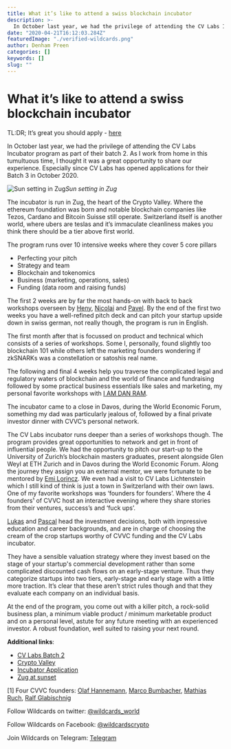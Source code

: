 ```yaml
---
title: What it’s like to attend a swiss blockchain incubator
description: >-
  In October last year, we had the privilege of attending the CV Labs Incubator program as part of their batch 2
date: "2020-04-21T16:12:03.284Z"
featuredImage: "./verified-wildcards.png"
author: Denham Preen
categories: []
keywords: []
slug: ""
---
```


# What it’s like to attend a swiss blockchain incubator

TL:DR; It’s great you should apply - [here](https://www.f6s.com/cvincubation/about)

In October last year, we had the privilege of attending the CV Labs Incubator program as part of their batch 2. As I work from home in this tumultuous time, I thought it was a great opportunity to share our experience. Especially since CV Labs has opened applications for their Batch 3 in October 2020.

![Sun setting in Zug](https://cdn-images-1.medium.com/max/2000/1*fPVMI3wC8GEDyTbb1lYC0g.png)_Sun setting in Zug_

The incubator is run in Zug, the heart of the Crypto Valley. Where the ethereum foundation was born and notable blockchain companies like Tezos, Cardano and Bitcoin Suisse still operate. Switzerland itself is another world, where ubers are teslas and it’s immaculate cleanliness makes you think there should be a tier above first world.

The program runs over 10 intensive weeks where they cover 5 core pillars

- Perfecting your pitch
- Strategy and team
- Blockchain and tokenomics
- Business (marketing, operations, sales)
- Funding (data room and raising funds)

The first 2 weeks are by far the most hands-on with back to back workshops overseen by [Heny](https://www.linkedin.com/in/henar-acebes/), [Nicolai](https://www.linkedin.com/in/nicolai-reinbold-30aa1995/) and [Pavel](https://www.linkedin.com/in/pavel-jakovlev-mba/). By the end of the first two weeks you have a well-refined pitch deck and can pitch your startup upside down in swiss german, not really though, the program is run in English.

The first month after that is focussed on product and technical which consists of a series of workshops. Some I, personally, found slightly too blockchain 101 while others left the marketing founders wondering if zkSNARKs was a constellation or satoshis real name.

The following and final 4 weeks help you traverse the complicated legal and regulatory waters of blockchain and the world of finance and fundraising followed by some practical business essentials like sales and marketing, my personal favorite workshops with [I AM DAN RAM](https://www.linkedin.com/in/iamdanram/).

The incubator came to a close in Davos, during the World Economic Forum, something my dad was particularly jealous of, followed by a final private investor dinner with CVVC’s personal network.

The CV Labs incubator runs deeper than a series of workshops though. The program provides great opportunities to network and get in front of influential people. We had the opportunity to pitch our start-up to the University of Zurich’s blockchain masters graduates, present alongside Glen Weyl at ETH Zurich and in Davos during the World Economic Forum. Along the journey they assign you an external mentor, we were fortunate to be mentored by [Emi Lorincz](https://www.linkedin.com/in/emilorincz/). We even had a visit to CV Labs Lichtenstein which I still kind of think is just a town in Switzerland with their own laws. One of my favorite workshops was ‘founders for founders’. Where the 4 founders¹ of CVVC host an interactive evening where they share stories from their ventures, success’s and ‘fuck ups’.

[Lukas](https://www.linkedin.com/in/lukasetter/) and [Pascal](https://www.linkedin.com/in/pascal-neupert-71921537/) head the investment decisions, both with impressive education and career backgrounds, and are in charge of choosing the cream of the crop startups worthy of CVVC funding and the CV Labs incubator.

They have a sensible valuation strategy where they invest based on the stage of your startup's commercial development rather than some complicated discounted cash flows on an early-stage venture. Thus they categorize startups into two tiers, early-stage and early stage with a little more traction. It’s clear that these aren’t strict rules though and that they evaluate each company on an individual basis.

At the end of the program, you come out with a killer pitch, a rock-solid business plan, a minimum viable product / minimum marketable product and on a personal level, astute for any future meeting with an experienced investor. A robust foundation, well suited to raising your next round.

**Additional links**:

- [CV Labs Batch 2 ](https://medium.com/cv-vc/kicking-off-cv-labs-incubation-batch-5f4f6c816fad)
- [Crypto Valley](https://breakermag.com/switzerlands-crypto-valley-birthed-ethereum-and-never-lost-its-cool/)
- [Incubator Application](https://www.f6s.com/cvincubation/about)
- [Zug at sunset](https://youtu.be/QfhlIUmk_4Q)

[1] Four CVVC founders: [Olaf Hannemann](https://www.linkedin.com/in/olaf-hannemann-360588/), [Marco Bumbacher](https://www.linkedin.com/in/marcobumbacher/), [Mathias Ruch](https://www.linkedin.com/in/mathiasruch/), [Ralf Glabischnig](https://www.linkedin.com/in/ralfglabischnig)

Follow Wildcards on twitter: [@wildcards_world](https://twitter.com/wildcards_world)

Follow Wildcards on Facebook: [@wildcardscrypto](https://www.facebook.com/wildcardscrypto)

Join Wildcards on Telegram: [Telegram](https://t.me/wildcardsworld)

